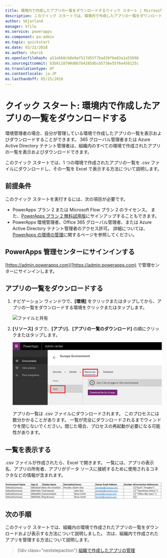 ```yaml
---
title: 環境内で作成したアプリの一覧をダウンロードするクイック スタート | Microsoft Docs
description: このクイック スタートでは、環境内で作成したアプリの一覧をダウンロードする方法について説明します。
author: SKjerland
manager: kfile
ms.service: powerapps
ms.component: pa-admin
ms.topic: quickstart
ms.date: 03/21/2018
ms.author: sharik
ms.openlocfilehash: a51e6b0cb8e9af517d55f7bad39fbe83a1a55098
ms.sourcegitcommit: b3b6118790d6b7b4285dbcb5736e55f6e450125c
ms.translationtype: HT
ms.contentlocale: ja-JP
ms.lasthandoff: 05/15/2018
---
```

# <a name="quickstart-download-a-list-of-apps-created-in-your-environments"></a>クイック スタート: 環境内で作成したアプリの一覧をダウンロードする
環境管理者の場合、自分が管理している環境で作成したアプリの一覧を表示およびダウンロードすることができます。 365 グローバル管理者または Azure Active Directory テナント管理者は、組織内のすべての環境で作成されたアプリの一覧を表示およびダウンロードできます。

このクイック スタートでは、1 つの環境で作成されたアプリの一覧を .csv ファイルにダウンロードし、その一覧を Excel で表示する方法について説明します。

## <a name="prerequisites"></a>前提条件
 このクイック スタートを実行するには、次の項目が必要です。
 * PowerApps プラン 2 または Microsoft Flow プラン 2 のライセンス。 また、[PowerApps プラン 2 無料試用版](https://web.powerapps.com/signup?redirect=marketing&email=)にサインアップすることもできます。
 * PowerApps 環境管理者、Office 365 グローバル管理者、または Azure Active Directory テナント管理者のアクセス許可。 詳細については、[PowerApps の環境の管理](environments-administration.md)に関するページを参照してください。

## <a name="sign-in-to-the-powerapps-admin-center"></a>PowerApps 管理センターにサインインする
[https://admin.powerapps.com]([https://admin.powerapps.com) で管理センターにサインインします。

## <a name="download-the-list-of-apps"></a>アプリの一覧をダウンロードする
1. ナビゲーション ウィンドウで、**[環境]** をクリックまたはタップしてから、アプリの一覧をダウンロードする環境をクリックまたはタップします。

    ![ファイルと共有](./media/admin-view-apps/environment.png)
2. **[リソース]** タブで、**[アプリ]**、**[アプリの一覧のダウンロード]** の順にクリックまたはタップします。

    ![ファイルと共有](./media/admin-view-apps/resources-app.png)

    アプリの一覧は .csv ファイルにダウンロードされます。 このプロセスには数分かかることがあります。 一覧が完全にダウンロードされるまでウィンドウを閉じないでください。閉じた場合、プロセスの再起動が必要になる可能性があります。

## <a name="view-the-list"></a>一覧を表示する
.csv ファイルが作成されたら、Excel で開きます。 一覧には、アプリの表示名、アプリの所有者、アプリがデータ ソースに接続するために使用されるコネクタなどの情報が含まれます。

![ファイルと共有](./media/admin-view-apps/excel-view.png)

## <a name="next-steps"></a>次の手順
このクイック スタートでは、組織内の環境で作成されたアプリの一覧をダウンロードおよび表示する方法について説明しました。 次は、組織内で作成されたアプリを管理する方法について説明します。

> [!div class="nextstepaction"]
> [組織で作成したアプリの管理](admin-manage-apps.md)
